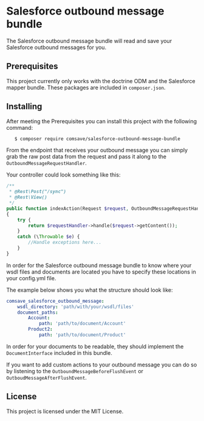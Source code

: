 # Salesforce outbound message bundle

The Salesforce outbound message bundle will read and save your Salesforce outbound messages for you. 

## Prerequisites

This project currently only works with the doctrine ODM and the Salesforce mapper bundle. These packages are included in `composer.json`.

## Installing

After meeting the Prerequisites you can install this project with the following command: 

```bash
   $ composer require comsave/salesforce-outbound-message-bundle
```

From the endpoint that receives your outbound message you can simply grab the raw post data from the request and pass it along to the `OutboundMessageRequestHandler`. 

Your controller could look something like this:

```php
/**
 * @Rest\Post("/sync")
 * @Rest\View()
 */
public function indexAction(Request $request, OutboundMessageRequestHandler $requestHandler)
{
    try {
        return $requestHandler->handle($request->getContent());
    }
    catch (\Throwable $e) {
        //Handle exceptions here...
    }
}
```

In order for the Salesforce outbound message bundle to know where your wsdl files and documents are located you have to specify these locations in your config.yml file.

The example below shows you what the structure should look like:

```yaml
comsave_salesforce_outbound_message:
    wsdl_directory: 'path/with/your/wsdl/files'
    document_paths:
        Account:
            path: 'path/to/document/Account'
        Product2:
            path: 'path/to/document/Product'
```

In order for your documents to be readable, they should implement the `DocumentInterface` included in this bundle.

If you want to add custom actions to your outbound message you can do so by listening to the `OutboundMessageBeforeFlushEvent` or `OutboudMessageAfterFlushEvent`.

## License

This project is licensed under the MIT License.